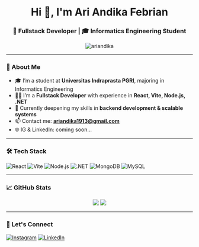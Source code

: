 <h1 align="center">Hi 👋, I'm Ari Andika Febrian</h1>
<h3 align="center">🚀 Fullstack Developer | 🎓 Informatics Engineering Student</h3>

<p align="center">
  <img src="https://komarev.com/ghpvc/?username=ariandika&label=Profile%20views&color=0e75b6&style=flat" alt="ariandika" />
</p>

---

### 🧠 About Me

- 🎓 I’m a student at **Universitas Indraprasta PGRI**, majoring in Informatics Engineering  
- 👨‍💻 I’m a **Fullstack Developer** with experience in **React, Vite, Node.js, .NET**
- 🌱 Currently deepening my skills in **backend development & scalable systems**
- 📫 Contact me: **ariandika1913@gmail.com**
- 🌐 IG & LinkedIn: coming soon...

---

### 🛠 Tech Stack

![React](https://img.shields.io/badge/-React-61DAFB?logo=react&logoColor=white&style=for-the-badge)
![Vite](https://img.shields.io/badge/-Vite-646CFF?logo=vite&logoColor=white&style=for-the-badge)
![Node.js](https://img.shields.io/badge/-Node.js-339933?logo=node.js&logoColor=white&style=for-the-badge)
![.NET](https://img.shields.io/badge/-.NET-512BD4?logo=dotnet&logoColor=white&style=for-the-badge)
![MongoDB](https://img.shields.io/badge/-MongoDB-47A248?logo=mongodb&logoColor=white&style=for-the-badge)
![MySQL](https://img.shields.io/badge/-MySQL-4479A1?logo=mysql&logoColor=white&style=for-the-badge)

---

### 📈 GitHub Stats

<p align="center">
  <img src="https://github-readme-stats.vercel.app/api?username=ariandika&show_icons=true&theme=tokyonight" />
  <img src="https://github-readme-streak-stats.herokuapp.com/?user=ariandika&theme=tokyonight" />
</p>

---

### 🔗 Let's Connect

[![Instagram](https://img.shields.io/badge/-Instagram-E4405F?logo=instagram&logoColor=white&style=for-the-badge)](https://instagram.com/yourinstagram)
[![LinkedIn](https://img.shields.io/badge/-LinkedIn-0077B5?logo=linkedin&logoColor=white&style=for-the-badge)](https://linkedin.com/in/yourlinkedin)
